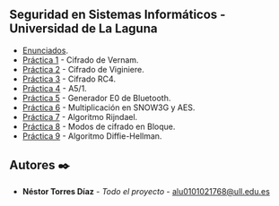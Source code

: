 ## Seguridad en Sistemas Informáticos - Universidad de La Laguna

- [Enunciados](https://github.com/alu0101021768/SSI/tree/master/Enunciados).
- [Práctica 1](https://github.com/alu0101021768/SSI-/tree/master/Practica1) - Cifrado de Vernam.
- [Práctica 2](https://github.com/alu0101021768/SSI-/tree/master/Practica2) - Cifrado de Viginiere.
- [Práctica 3](https://github.com/alu0101021768/SSI-/tree/master/Practica3) - Cifrado RC4.
- [Práctica 4](https://github.com/alu0101021768/SSI-/tree/master/Practica4) - A5/1.
- [Práctica 5](https://github.com/alu0101021768/SSI-/tree/master/Practica5) - Generador E0 de Bluetooth.
- [Práctica 6](https://github.com/alu0101021768/SSI-/tree/master/Practica6) - Multiplicación en SNOW3G y AES.
- [Práctica 7](https://github.com/alu0101021768/SSI-/tree/master/Practica7) - Algoritmo Rijndael.
- [Práctica 8](https://github.com/alu0101021768/SSI-/tree/master/Practica8) - Modos de cifrado en Bloque.
- [Práctica 9](https://github.com/alu0101021768/SSI-/tree/master/Practica9) - Algoritmo Diffie-Hellman.

## Autores ✒️

- **Néstor Torres Díaz** - _Todo el proyecto_ - [alu0101021768@ull.edu.es](https://github.com/alu0101021768)
